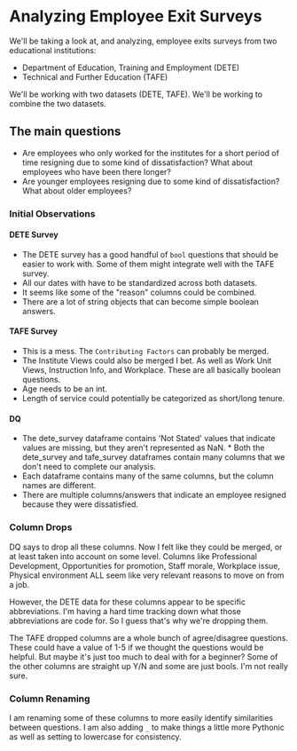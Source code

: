 
# Analyzing Employee Exit Surveys

We'll be taking a look at, and analyzing, employee exits surveys from two educational institutions:
* Department of Education, Training and Employment (DETE) 
* Technical and Further Education (TAFE)

We'll be working with two datasets (DETE, TAFE). We'll be working to combine the two datasets. 

## The main questions
* Are employees who only worked for the institutes for a short period of time resigning due to some kind of dissatisfaction? What about employees who have been there longer?
* Are younger employees resigning due to some kind of dissatisfaction? What about older employees?


### Initial Observations

#### DETE Survey
* The DETE survey has a good handful of `bool` questions that should be easier to work with. Some of them might integrate well with the TAFE survey.  
* All our dates with have to be standardized across both datasets.  
* It seems like some of the "reason" columns could be combined.
* There are a lot of string objects that can become simple boolean answers.

#### TAFE Survey
* This is a mess. The `Contributing Factors` can probably be merged.  
* The Institute Views could also be merged I bet. As well as Work Unit Views, Instruction Info, and Workplace. These are all basically boolean questions.  
* Age needs to be an int.  
* Length of service could potentially be categorized as short/long tenure.  

#### DQ
* The dete_survey dataframe contains 'Not Stated' values that indicate values are missing, but they aren't represented as NaN.  * Both the dete_survey and tafe_survey dataframes contain many columns that we don't need to complete our analysis.  
* Each dataframe contains many of the same columns, but the column names are different.  
*  There are multiple columns/answers that indicate an employee resigned because they were dissatisfied.

### Column Drops
DQ says to drop all these columns. Now I felt like they could be merged, or at least taken into account on some level. Columns like Professional Development, Opportunities for promotion, Staff morale, Workplace issue, Physical environment ALL seem like very relevant reasons to move on from a job. 

However, the DETE data for these columns appear to be specific abbreviations. I'm having a hard time tracking down what those abbreviations are code for. So I guess that's why we're dropping them. 

The TAFE dropped columns are a whole bunch of agree/disagree questions. These could have a value of 1-5 if we thought the questions would be helpful. But maybe it's just too much to deal with for a beginner? Some of the other columns are straight up Y/N and some are just bools. I'm not really sure.


### Column Renaming
I am renaming some of these columns to more easily identify similarities between questions. I am also adding `_` to make things a little more Pythonic as well as setting to lowercase for consistency.